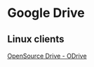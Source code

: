 # Google Drive

## Linux clients

[OpenSource Drive - ODrive](https://liberodark.github.io/ODrive/>)
